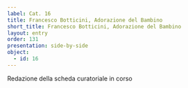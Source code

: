 ```yaml
---
label: Cat. 16
title: Francesco Botticini, Adorazione del Bambino
short_title: Francesco Botticini, Adorazione del Bambino
layout: entry
order: 131
presentation: side-by-side
object:
  - id: 16
---
```


Redazione della scheda curatoriale in corso
